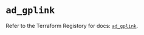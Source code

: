 # `ad_gplink`

Refer to the Terraform Registory for docs: [`ad_gplink`](https://www.terraform.io/docs/providers/ad/r/gplink).
